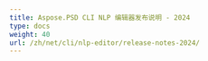 ```yaml
---
title: Aspose.PSD CLI NLP 编辑器发布说明 - 2024
type: docs
weight: 40
url: /zh/net/cli/nlp-editor/release-notes-2024/
---
```

